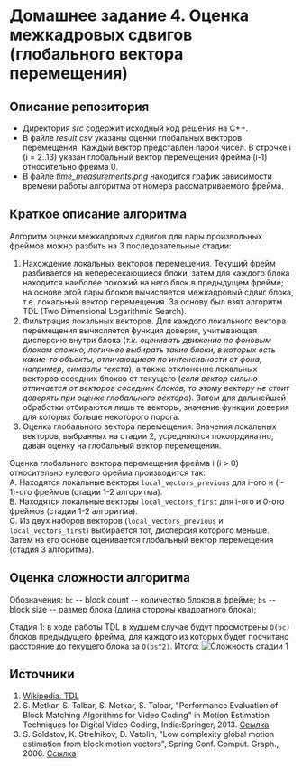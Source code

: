 # Домашнее задание 4. Оценка межкадровых сдвигов (глобального вектора перемещения)

## Описание репозитория
* Директория *src* содержит исходный код решения на C++.
* В файле *result.csv* указаны оценки глобальных векторов перемещения. Каждый вектор представлен парой чисел. В строчке i (i = 2..13) указан глобальный вектор перемещения фрейма (i-1) относительно фрейма 0.
* В файле *time_measurements.png* находится график зависимости времени работы алгоритма от номера рассматриваемого фрейма.

## Краткое описание алгоритма
Алгоритм оценки межкадровых сдвигов для пары произвольных фреймов можно разбить на 3 последовательные стадии:
1. Нахождение локальных векторов перемещения. Текущий фрейм разбивается на непересекающиеся блоки, затем для каждого блока находится наиболее похожий на него блок в предыдущем фрейме; на основе этой пары блоков вычисляется межкадровый сдвиг блока, т.е. локальный вектор перемещения. За основу был взят алгоритм TDL (Two Dimensional Logarithmic Search).
2. Фильтрация локальных векторов. Для каждого локального вектора перемещения вычисляется функция доверия, учитывающая дисперсию внутри блока (*т.к. оценивать движение по фоновым блокам сложно, логичнее выбирать такие блоки, в которых есть какие-то объекты, отличающиеся по интенсивности от фона, например, символы текста*), а также отклонение локальных векторов соседних блоков от текущего (*если вектор сильно отличается от векторов соседних блоков, то этому вектору не стоит доверять при оценке глобального вектора*). Затем для дальнейшей обработки отбираются лишь те векторы, значение функции доверия для которых больше некоторого порога.
3. Оценка глобального вектора перемещения. Значения локальных векторов, выбранных на стадии 2, усредняются покоординатно, давая оценку на глобальный вектор перемещения.

Оценка глобального вектора перемещения фрейма i (i > 0) относительно нулевого фрейма производится так:  
A. Находятся локальные векторы `local_vectors_previous` для i-ого и (i-1)-ого фреймов (стадии 1-2 алгоритма).  
B. Находятся локальные векторы `local_vectors_first` для i-ого и 0-ого фреймов (стадии 1-2 алгоритма).  
C. Из двух наборов векторов (`local_vectors_previous` и `local_vectors_first`) выбирается тот, дисперсия которого меньше. Затем на его основе оценивается глобальный вектор перемещения (стадия 3 алгоритма).

## Оценка сложности алгоритма
Обозначения:
`bc` -- block count -- количество блоков в фрейме;
`bs` -- block size -- размер блока (длина стороны квадратного блока);


Стадия 1: в ходе работы TDL в худшем случае будут просмотрены `O(bc)` блоков предыдущего фрейма, для каждого из которых будет посчитано расстояние до текущего блока за `O(bs^2)`. Итого: ![Сложность стадии 1](https://latex.codecogs.com/gif.latex?O(bc&space;*&space;bs^2)&space;=&space;O(\frac{W}{bs}&space;\cdot&space;\frac{H}{bs}&space;\cdot&space;bs^2)&space;=&space;O(W\cdot&space;H))

## Источники
1. [Wikipedia. TDL](https://en.wikipedia.org/wiki/Block-matching_algorithm#Two_Dimensional_Logarithmic_Search)
2. S. Metkar, S. Talbar, S. Metkar, S. Talbar, "Performance Evaluation of Block Matching Algorithms for Video Coding" in Motion Estimation Techniques for Digital Video Coding, India:Springer, 2013. [Ссылка](https://link.springer.com/chapter/10.1007/978-81-322-1097-9_2)
3. S. Soldatov, K. Strelnikov, D. Vatolin, "Low complexity global motion estimation from block motion vectors", Spring Conf. Comput. Graph., 2006. [Ссылка](http://www.graphicon.ru/oldgr/en/publications/text/ks_sccg06.pdf)
